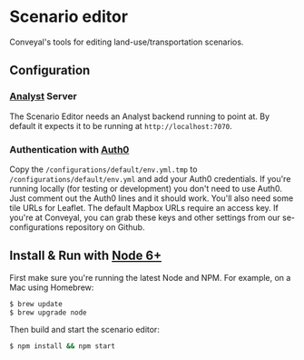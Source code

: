 # Scenario editor

Conveyal's tools for editing land-use/transportation scenarios.

## Configuration

### [Analyst](https://github.com/conveyal/analyst) Server

The Scenario Editor needs an Analyst backend running to point at. By default it expects it to be running at `http://localhost:7070`.

### Authentication with [Auth0](https://auth0.com/)

Copy the `/configurations/default/env.yml.tmp` to `/configurations/default/env.yml` and add your Auth0 credentials. If you're running locally (for testing or development) you don't need to use Auth0. Just comment out the Auth0 lines and it should work. You'll also need some tile URLs for Leaflet. The default Mapbox URLs require an access key. If you're at Conveyal, you can grab these keys and other settings from our se-configurations repository on Github.

## Install & Run with [Node 6+](https://nodejs.org/en/download/current/)

First make sure you're running the latest Node and NPM. For example, on a Mac using Homebrew:

```bash
$ brew update
$ brew upgrade node
```

Then build and start the scenario editor:
```bash
$ npm install && npm start
```


